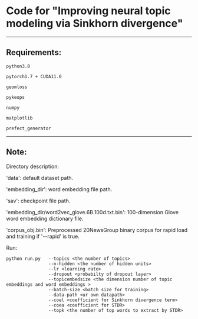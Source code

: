 # Code for "Improving neural topic modeling via Sinkhorn divergence"

--- 

## Requirements:
	python3.8	

	pytorch1.7 + CUDA11.0

	geomloss

	pykeops

	numpy

	matplotlib

	prefect_generator

---


## Note:

Directory description:

'data': default dataset path.

'embedding_dir': word embedding file path. 

'sav':  checkpoint file path. 

'embedding_dir/word2vec_glove.6B.100d.txt.bin': 100-dimension Glove word embedding dictionary file.

'corpus_obj.bin': Preprocessed 20NewsGroup binary corpus for rapid load and training if '--rapid' is true.


Run:
	
	python run.py 	--topics <the number of topics>
					--n-hidden <the number of hidden units>
				  	--lr <learning rate>
					--dropout <probabilty of dropout layer>
					--topicembedsize <the dimension number of topic embeddings and word embeddings >
					--batch-size <batch size for training>
					--data-path <ur own datapath>
					--coel <coefficient for Sinkhorn divergence term>
					--coea <coefficient for STDR>
					--topk <the number of top words to extract by STDR>
